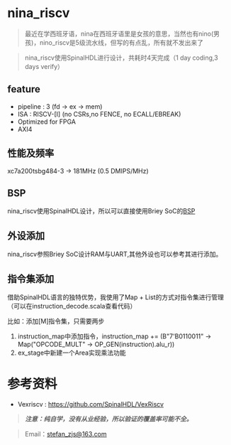 # nina_riscv
>最近在学西班牙语，nina在西班牙语里是女孩的意思，当然也有nino(男孩)，nino_riscv是5级流水线，但写的有点乱，所有就不发出来了

>nina_riscv使用SpinalHDL进行设计，共耗时4天完成（1 day coding,3 days verify）
## feature
* pipeline : 3 (fd -> ex -> mem)
* ISA : RISCV-[I] (no CSRs,no FENCE, no ECALL/EBREAK)
* Optimized for FPGA
* AXI4

## 性能及频率
xc7a200tsbg484-3 -> 181MHz (0.5 DMIPS/MHz)

## BSP
nina_riscv使用SpinalHDL设计，所以可以直接使用Briey SoC的[BSP](https://github.com/SpinalHDL/VexRiscvSocSoftware/tree/master/projects/briey)
## 外设添加
nina_riscv参照Briey SoC设计RAM与UART,其他外设也可以参考其进行添加。

## 指令集添加
借助SpinalHDL语言的独特优势，我使用了Map + List的方式对指令集进行管理（可以在instruction_decode.scala查看代码）

比如：添加[M]指令集，只需要两步
1. instruction_map中添加指令，instruction_map += (B"7'B0110011" -> Map("OPCODE_MULT" -> OP_GEN(instruction).alu_r))
2. ex_stage中新建一个Area实现乘法功能

# 参考资料
* Vexriscv : https://github.com/SpinalHDL/VexRiscv

> ***注意：纯自学，没有从业经验，所以验证的覆盖率可能不全。***

> Email：stefan_zjs@163.com
